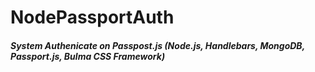 # NodePassportAuth

##### System Authenicate on Passpost.js (Node.js, Handlebars, MongoDB, Passport.js, Bulma CSS Framework)